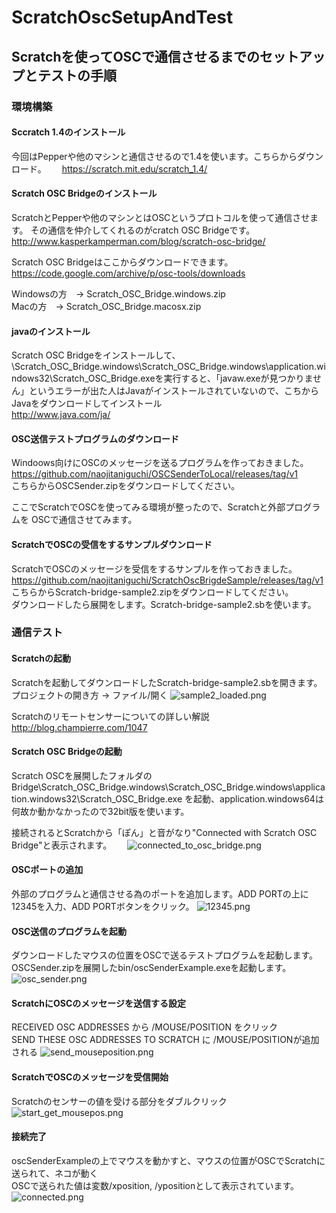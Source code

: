 # ScratchOscSetupAndTest

## Scratchを使ってOSCで通信させるまでのセットアップとテストの手順

### 環境構築

#### Sccratch 1.4のインストール
今回はPepperや他のマシンと通信させるので1.4を使います。こちらからダウンロード。　　
https://scratch.mit.edu/scratch_1.4/

#### Scratch OSC Bridgeのインストール
ScratchとPepperや他のマシンとはOSCというプロトコルを使って通信させます。
その通信を仲介してくれるのがcratch OSC Bridgeです。  
http://www.kasperkamperman.com/blog/scratch-osc-bridge/

Scratch OSC Bridgeはここからダウンロードできます。  
https://code.google.com/archive/p/osc-tools/downloads

Windowsの方　-> Scratch_OSC_Bridge.windows.zip  
Macの方　-> Scratch_OSC_Bridge.macosx.zip

#### javaのインストール
Scratch OSC Bridgeをインストールして、\Scratch_OSC_Bridge.windows\Scratch_OSC_Bridge.windows\application.windows32\Scratch_OSC_Bridge.exeを実行すると、「javaw.exeが見つかりません」というエラーが出た人はJavaがインストールされていないので、こちからJavaをダウンロードしてインストール  
http://www.java.com/ja/

#### OSC送信テストプログラムのダウンロード
Windoows向けにOSCのメッセージを送るプログラムを作っておきました。  
https://github.com/naojitaniguchi/OSCSenderToLocal/releases/tag/v1  
こちらからOSCSender.zipをダウンロードしてください。

ここでScratchでOSCを使ってみる環境が整ったので、Scratchと外部プログラムを
OSCで通信させてみます。

#### ScratchでOSCの受信をするサンプルダウンロード
ScratchでOSCのメッセージを受信をするサンプルを作っておきました。  
https://github.com/naojitaniguchi/ScratchOscBrigdeSample/releases/tag/v1  
こちらからScratch-bridge-sample2.zipをダウンロードしてください。  
ダウンロードしたら展開をします。Scratch-bridge-sample2.sbを使います。

### 通信テスト
#### Scratchの起動
Scratchを起動してダウンロードしたScratch-bridge-sample2.sbを開きます。  
プロジェクトの開き方 -> ファイル/開く
![sample2_loaded.png](images/sample2_loaded.png)

Scratchのリモートセンサーについての詳しい解説  
http://blog.champierre.com/1047


#### Scratch OSC Bridgeの起動
Scratch OSCを展開したフォルダの Bridge\Scratch_OSC_Bridge.windows\Scratch_OSC_Bridge.windows\application.windows32\Scratch_OSC_Bridge.exe
を起動、application.windows64は何故か動かなかったので32bit版を使います。

接続されるとScratchから「ぽん」と音がなり"Connected with Scratch OSC Bridge"と表示されます。　　
![connected_to_osc_bridge.png](images/connected_to_osc_bridge.png)

#### OSCポートの追加
外部のプログラムと通信させる為のポートを追加します。ADD PORTの上に12345を入力、ADD PORTボタンをクリック。
![12345.png](images/12345.png)

#### OSC送信のプログラムを起動
ダウンロードしたマウスの位置をOSCで送るテストプログラムを起動します。  
OSCSender.zipを展開したbin/oscSenderExample.exeを起動します。
![osc_sender.png](images/osc_sender.png)

#### ScratchにOSCのメッセージを送信する設定
RECEIVED OSC ADDRESSES から /MOUSE/POSITION をクリック  
SEND THESE OSC ADDRESSES TO SCRATCH に /MOUSE/POSITIONが追加される
![send_mouseposition.png](images/send_mouseposition.png)

#### ScratchでOSCのメッセージを受信開始
Scratchのセンサーの値を受ける部分をダブルクリック
![start_get_mousepos.png](images/start_get_mousepos.png)

#### 接続完了
oscSenderExampleの上でマウスを動かすと、マウスの位置がOSCでScratchに送られて、ネコが動く  
OSCで送られた値は変数/xposition, /ypositionとして表示されています。
![connected.png](images/connected.png)
